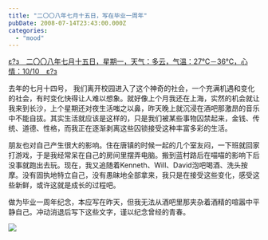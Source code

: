 ```yaml
---
title: "二〇〇八年七月十五日，写在毕业一周年"
pubDate: 2008-07-14T23:43:00.000Z
categories: 
  - "mood"
---
```


[ε?з　二〇〇八年七月十五日，星期一，天气：多云，气温：27℃－36℃，心情：10/10　ε?з](https://www.liuweinan.com)

  

去年的七月十四号， 我们离开校园进入了这个神奇的社会，一个充满机遇和变化的社会，有时变化快得让人难以想象。就好像上个月我还在上海，实然的机会就让我来到长沙，上个星期还对夜生活嗤之以鼻，昨天晚上就沉浸在酒吧那激昂的音乐中不能自拔。其实生活就应该是这样的，只是我们被某些事物囚禁起来，金钱、传统、道德、性格，而我正在逐渐剥离这些囚锁接受这种丰富多彩的生活。

朋友也对自己产生很大的影响。住在唐镇的时候一起的几个室友闷，一下班就回家打游戏，于是我经常呆在自己的房间里摆弄电脑。搬到蓝村路后在喵喵的影响下后没事就跑出去玩。现在，我又追随着Kenneth、Will、David泡吧喝酒、洗头按摩。没有固执地特立自己，没有愚昧地全部拿来，我只是在接受这些变化，感受这些新鲜，或许这就是成长的过程吧。

做为毕业一周年纪念，本应写在昨天，但我无法从酒吧里那夹杂着酒精的喧嚣中平静自己。冲动消退后写下这些文字，谨以纪念曾经的青春。

![](https://spaces.liuweinan.com/Picture/daisies.jpg)
